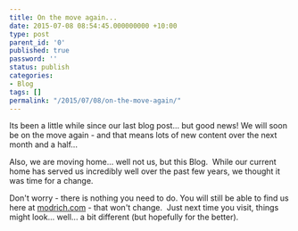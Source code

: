 ```yaml
---
title: On the move again...
date: 2015-07-08 08:54:45.000000000 +10:00
type: post
parent_id: '0'
published: true
password: ''
status: publish
categories:
- Blog
tags: []
permalink: "/2015/07/08/on-the-move-again/"
---
```

Its been a little while since our last blog post... but good news! We will soon be on the move again - and that means lots of new content over the next month and a half...

Also, we are moving home... well not us, but this Blog. &nbsp;While our current home has served us incredibly well over the past few years, we thought it was time for a change.

Don't worry - there is nothing you need to do. You will still be able to find us here at [modrich.com](http://modrich.com) - that won't change. &nbsp;Just next time you visit, things might look... well... a bit different (but hopefully for the better).

